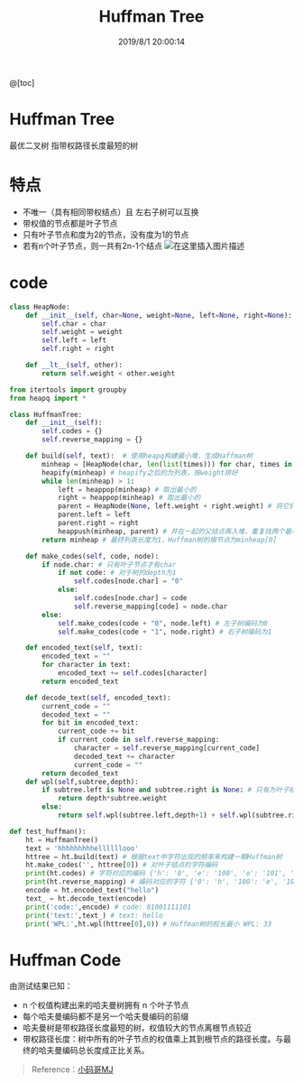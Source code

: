 ﻿---
title: Huffman Tree
categories:
- DSA
- DS
tags:
- huffman tree 
- huffman code
date: 2019/8/1 20:00:14
updated: 2020/12/10 12:00:14
---



@[toc]

# Huffman Tree
最优二叉树 指带权路径长度最短的树

# 特点

 - 不唯一（具有相同带权结点）且 左右子树可以互换
 - 带权值的节点都是叶子节点
 - 只有叶子节点和度为2的节点，没有度为1的节点
 - 若有n个叶子节点，则一共有2n-1个结点
![在这里插入图片描述](https://gitee.com/gaoyi-ai/image-bed/raw/master/images/20200716175015353.png)

# code
```python
class HeapNode:
    def __init__(self, char=None, weight=None, left=None, right=None):
        self.char = char
        self.weight = weight
        self.left = left
        self.right = right

    def __lt__(self, other):
        return self.weight < other.weight

from itertools import groupby
from heapq import *

class HuffmanTree:
    def __init__(self):
        self.codes = {}
        self.reverse_mapping = {}

    def build(self, text):  # 使用heapq构建最小堆，生成Haffman树
        minheap = [HeapNode(char, len(list(times))) for char, times in groupby(sorted(text))] # groupby为分类并统计出现次数
        heapify(minheap) # heapify之后的为列表，按weight排好
        while len(minheap) > 1:
            left = heappop(minheap) # 取出最小的
            right = heappop(minheap) # 取出最小的
            parent = HeapNode(None, left.weight + right.weight) # 将它们并在一起
            parent.left = left
            parent.right = right
            heappush(minheap, parent) # 并在一起的父结点再入堆，重复找两个最小的
        return minheap # 最终列表长度为1，Huffman树的根节点为minheap[0]

    def make_codes(self, code, node):
        if node.char: # 只有叶子节点才有char
            if not code: # 对于树的depth为1
                self.codes[node.char] = "0"
            else:
                self.codes[node.char] = code
                self.reverse_mapping[code] = node.char
        else:
            self.make_codes(code + "0", node.left) # 左子树编码为0
            self.make_codes(code + "1", node.right) # 右子树编码为1

    def encoded_text(self, text):
        encoded_text = ""
        for character in text:
            encoded_text += self.codes[character]
        return encoded_text

    def decode_text(self, encoded_text):
        current_code = ""
        decoded_text = ""
        for bit in encoded_text:
            current_code += bit
            if current_code in self.reverse_mapping:
                character = self.reverse_mapping[current_code]
                decoded_text += character
                current_code = ""
        return decoded_text
    def wpl(self,subtree,depth):
        if subtree.left is None and subtree.right is None: # 只有为叶子结点时，才计算权长
            return depth*subtree.weight
        else:
            return self.wpl(subtree.left,depth+1) + self.wpl(subtree.right,depth+1) # 非叶子节点，递归的计算它的左右子树的权长
```

```python
def test_huffman():
    ht = HuffmanTree()
    text = 'hhhhhhhhhellllllooo'
    httree = ht.build(text) # 根据text中字符出现的频率来构建一颗Huffman树
    ht.make_codes('', httree[0]) # 对叶子结点的字符编码
    print(ht.codes) # 字符对应的编码 {'h': '0', 'e': '100', 'o': '101', 'l': '11'}
    print(ht.reverse_mapping) # 编码对应的字符 {'0': 'h', '100': 'e', '101': 'o', '11': 'l'}
    encode = ht.encoded_text("hello")
    text_ = ht.decode_text(encode)
    print('code:',encode) # code: 01001111101
    print('text:',text_) # text: hello
    print('WPL:',ht.wpl(httree[0],0)) # Huffman树的权长最小 WPL: 33
```

# Huffman Code
由测试结果已知：
- n 个权值构建出来的哈夫曼树拥有 n 个叶子节点
- 每个哈夫曼编码都不是另一个哈夫曼编码的前缀
- 哈夫曼树是带权路径长度最短的树，权值较大的节点离根节点较近
- 带权路径长度：树中所有的叶子节点的权值乘上其到根节点的路径长度。与最终的哈夫曼编码总长度成正比关系。

> Reference：[小码哥MJ](https://space.bilibili.com/325538782/)

